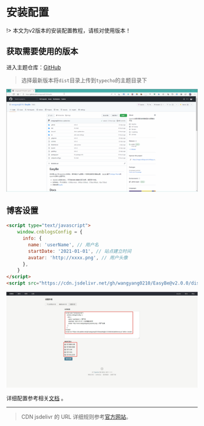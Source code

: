 # 安装配置

!> 本文为v2版本的安装配置教程，请核对使用版本！


## 获取需要使用的版本
进入主题仓库：[GitHub](https://github.com/wangyang0210/EasyBe)

> 选择最新版本将`dist`目录上传到`typecho`的主题目录下

![statistical_01](../../Images/install_01.gif)


## 博客设置

```html
<script type="text/javascript">
    window.cnblogsConfig = {
      info: {
        name: 'userName', // 用户名
        startDate: '2021-01-01', // 站点建立时间
        avatar: 'http://xxxx.png', // 用户头像
      },
    }
</script>
<script src="https://cdn.jsdelivr.net/gh/wangyang0210/EasyBe@v2.0.0/dist/simpleMemory.js" defer></script>
```

![statistical_01](../../Images/install_02.jpg)

详细配置参考相关[文档](https://wangyang0210.github.io/EasyBe/v2/#/Docs/Customization/config) 。


---

> CDN jsdelivr 的 URL 详细规则参考[官方网站](https://www.jsdelivr.com/)。
